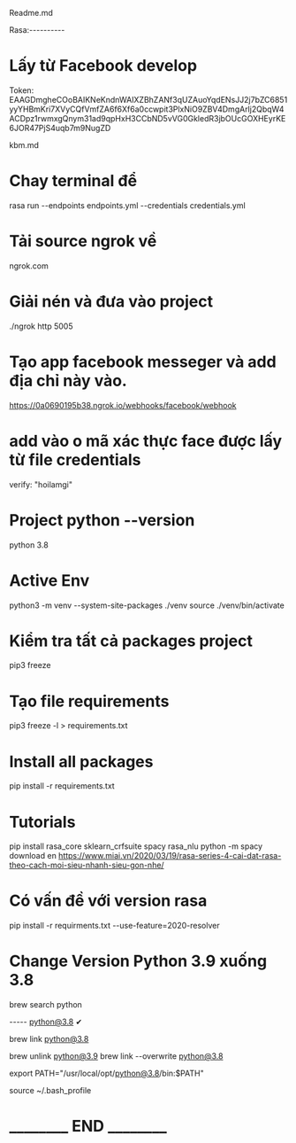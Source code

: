 Readme.md

Rasa:----------

# Lấy từ Facebook develop
Token:
EAAGDmgheCOoBAIKNeKndnWAIXZBhZANf3qUZAuoYqdENsJJ2j7bZC6851yyYHBmKri7XVyCQfVmfZA6f6Xf6a0ccwpit3PlxNiO9ZBV4DmgArlj2QbqW4ACDpz1rwmxgQnym31ad9qpHxH3CCbND5vVG0GkledR3jbOUcGOXHEyrKE6JOR47PjS4uqb7m9NugZD



kbm.md


# Chay terminal để 
rasa run --endpoints endpoints.yml --credentials credentials.yml



# Tải source ngrok về
ngrok.com

# Giải nén và đưa vào project
./ngrok http 5005

# Tạo app facebook messeger và add địa chỉ này vào.
https://0a0690195b38.ngrok.io/webhooks/facebook/webhook

# add vào o mã xác thực face được lấy từ file credentials
 verify: "hoilamgi"



# Project python --version
python 3.8

# Active Env
python3 -m venv --system-site-packages ./venv
source ./venv/bin/activate 

# Kiểm tra tất cả packages project
pip3 freeze

# Tạo file requirements
pip3 freeze -l > requirements.txt

# Install all packages
pip install -r requirements.txt


# Tutorials
pip install rasa_core sklearn_crfsuite spacy rasa_nlu
python -m spacy download en
https://www.miai.vn/2020/03/19/rasa-series-4-cai-dat-rasa-theo-cach-moi-sieu-nhanh-sieu-gon-nhe/


# Có vấn đề với version rasa
pip install -r requirments.txt  --use-feature=2020-resolver


# Change Version Python 3.9 xuống 3.8

brew search python

----- python@3.8 ✔

brew link python@3.8

brew unlink python@3.9
brew link --overwrite python@3.8

export PATH="/usr/local/opt/python@3.8/bin:$PATH"

source ~/.bash_profile

# ________ END ________